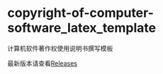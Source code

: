 # copyright-of-computer-software_latex_template
计算机软件著作权使用说明书撰写模板

最新版本请查看[Releases](https://github.com/EmpyreanHYR/copyright-of-computer-software_latex_template/releases)
